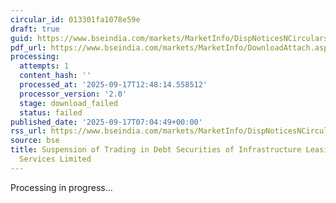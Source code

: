 ```yaml
---
circular_id: 013301fa1078e59e
draft: true
guid: https://www.bseindia.com/markets/MarketInfo/DispNoticesNCirculars.aspx?Noticeid={054CC705-8751-40EE-A1E0-6B1193ACA824}&noticeno=20250917-4&dt=09/17/2025&icount=4&totcount=37&flag=0
pdf_url: https://www.bseindia.com/markets/MarketInfo/DownloadAttach.aspx?id=20250917-4&attachedId=
processing:
  attempts: 1
  content_hash: ''
  processed_at: '2025-09-17T12:48:14.558512'
  processor_version: '2.0'
  stage: download_failed
  status: failed
published_date: '2025-09-17T07:04:49+00:00'
rss_url: https://www.bseindia.com/markets/MarketInfo/DispNoticesNCirculars.aspx?Noticeid={054CC705-8751-40EE-A1E0-6B1193ACA824}&noticeno=20250917-4&dt=09/17/2025&icount=4&totcount=37&flag=0
source: bse
title: Suspension of Trading in Debt Securities of Infrastructure Leasing & Financial
  Services Limited
---
```


Processing in progress...
